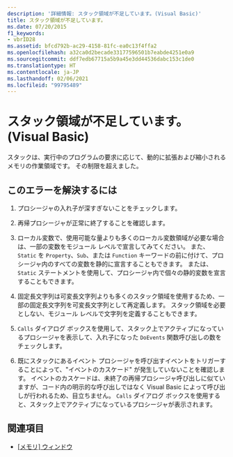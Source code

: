 ```yaml
---
description: '詳細情報: スタック領域が不足しています。(Visual Basic)'
title: スタック領域が不足しています。
ms.date: 07/20/2015
f1_keywords:
- vbrID28
ms.assetid: bfcd792b-ac29-4158-81fc-ea0c13f4ffa2
ms.openlocfilehash: a32ca0d2becade33177596501b7eabde4251e0a9
ms.sourcegitcommit: ddf7edb67715a5b9a45e3dd44536dabc153c1de0
ms.translationtype: HT
ms.contentlocale: ja-JP
ms.lasthandoff: 02/06/2021
ms.locfileid: "99795489"
---
```

# <a name="out-of-stack-space-visual-basic"></a>スタック領域が不足しています。(Visual Basic)

スタックは、実行中のプログラムの要求に応じて、動的に拡張および縮小されるメモリの作業領域です。 その制限を超えました。  
  
## <a name="to-correct-this-error"></a>このエラーを解決するには  
  
1. プロシージャの入れ子が深すぎないことをチェックします。  
  
2. 再帰プロシージャが正常に終了することを確認します。  
  
3. ローカル変数で、使用可能な量よりも多くのローカル変数領域が必要な場合は、一部の変数をモジュール レベルで宣言してみてください。 また、`Static` を `Property`、`Sub`、または `Function` キーワードの前に付けて、プロシージャ内のすべての変数を静的に宣言することもできます。 または、`Static` ステートメントを使用して、プロシージャ内で個々の静的変数を宣言することもできます。  
  
4. 固定長文字列は可変長文字列よりも多くのスタック領域を使用するため、一部の固定長文字列を可変長文字列として再定義します。 スタック領域を必要としない、モジュール レベルで文字列を定義することもできます。  
  
5. `Calls` ダイアログ ボックスを使用して、スタック上でアクティブになっているプロシージャを表示して、入れ子になった `DoEvents` 関数呼び出しの数をチェックします。  
  
6. 既にスタックにあるイベント プロシージャを呼び出すイベントをトリガーすることによって、"イベントのカスケード" が発生していないことを確認します。 イベントのカスケードは、未終了の再帰プロシージャ呼び出しに似ていますが、コード内の明示的な呼び出しではなく Visual Basic によって呼び出しが行われるため、目立ちません。 `Calls` ダイアログ ボックスを使用すると、スタック上でアクティブになっているプロシージャが表示されます。  
  
## <a name="see-also"></a>関連項目

- [[メモリ] ウィンドウ](/visualstudio/debugger/memory-windows)
